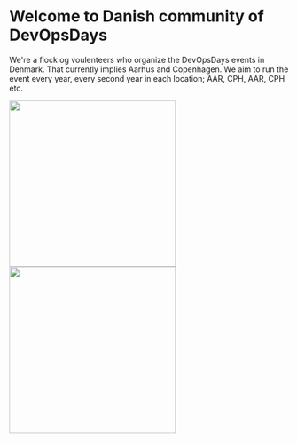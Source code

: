 # Welcome to Danish community of DevOpsDays

We're a flock og voulenteers who organize the DevOpsDays events in Denmark. That currently implies Aarhus and Copenhagen. We aim to run the event every year, every second year in each location; AAR, CPH, AAR, CPH etc.

<img width="300" align="left" src="https://github.com/user-attachments/assets/54721d64-8bb4-4348-891d-4f632680e877" />
<img width="300" align="left" src="https://github.com/user-attachments/assets/cc895634-9fcd-4718-9c14-1d4710718b31" />
<br clear="both"/>


